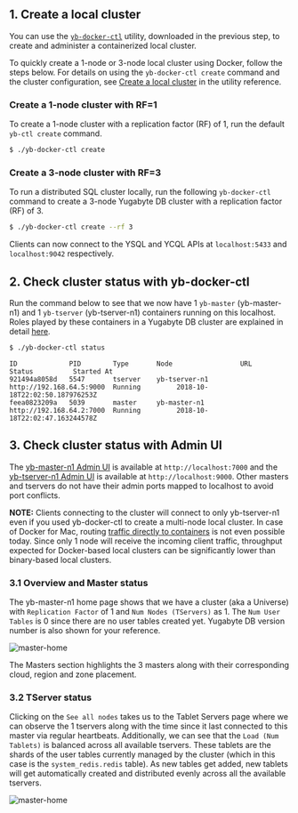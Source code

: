 ## 1. Create a local cluster

You can use the [`yb-docker-ctl`](../../admin/yb-docker-ctl/) utility, downloaded in the previous step, to create and administer a containerized local cluster.

To quickly create a 1-node or 3-node local cluster using Docker, follow the steps below. For details on using the `yb-docker-ctl create` command and the cluster configuration, see [Create a local cluster](../../admin/yb-docker-ctl/#create-cluster) in the utility reference.

### Create a 1-node cluster with RF=1

To create a 1-node cluster with a replication factor (RF) of 1, run the default `yb-ctl create` command.

```sh
$ ./yb-docker-ctl create
```

### Create a 3-node cluster with RF=3

To run a distributed SQL cluster locally, run the following `yb-docker-ctl` command to create a 3-node Yugabyte DB cluster with a replication factor (RF) of 3.

```sh
$ ./yb-docker-ctl create --rf 3
```

Clients can now connect to the YSQL and YCQL APIs at `localhost:5433` and `localhost:9042` respectively.

## 2. Check cluster status with yb-docker-ctl

Run the command below to see that we now have 1 `yb-master` (yb-master-n1) and 1 `yb-tserver` (yb-tserver-n1) containers running on this localhost. Roles played by these containers in a Yugabyte DB cluster are explained in detail [here](../../architecture/concepts/universe/).

```sh
$ ./yb-docker-ctl status
```

```
ID             PID        Type       Node                 URL                       Status          Started At
921494a8058d   5547       tserver    yb-tserver-n1        http://192.168.64.5:9000  Running         2018-10-18T22:02:50.187976253Z
feea0823209a   5039       master     yb-master-n1         http://192.168.64.2:7000  Running         2018-10-18T22:02:47.163244578Z
```

## 3. Check cluster status with Admin UI

The [yb-master-n1 Admin UI](../../admin/yb-master/#admin-ui) is available at `http://localhost:7000` and the [yb-tserver-n1 Admin UI](../../admin/yb-tserver/#admin-ui) is available at `http://localhost:9000`. Other masters and tservers do not have their admin ports mapped to localhost to avoid port conflicts.

**NOTE:**
Clients connecting to the cluster will connect to only yb-tserver-n1 even if you used yb-docker-ctl to create a multi-node local cluster. In case of Docker for Mac, routing [traffic directly to containers](https://docs.docker.com/docker-for-mac/networking/#known-limitations-use-cases-and-workarounds) is not even possible today. Since only 1 node will receive the incoming client traffic, throughput expected for Docker-based local clusters can be significantly lower than binary-based local clusters.

### 3.1 Overview and Master status

The yb-master-n1 home page shows that we have a cluster (aka a Universe) with `Replication Factor` of 1 and `Num Nodes (TServers)` as 1. The `Num User Tables` is 0 since there are no user tables created yet. Yugabyte DB version number is also shown for your reference.

![master-home](/images/admin/master-home-docker-rf1.png)

The Masters section highlights the 3 masters along with their corresponding cloud, region and zone placement.

### 3.2 TServer status

Clicking on the `See all nodes` takes us to the Tablet Servers page where we can observe the 1 tservers along with the time since it last connected to this master via regular heartbeats. Additionally, we can see that the `Load (Num Tablets)` is balanced across all available tservers. These tablets are the shards of the user tables currently managed by the cluster (which in this case is the `system_redis.redis` table). As new tables get added, new tablets will get automatically created and distributed evenly across all the available tservers.

![master-home](/images/admin/master-tservers-list-docker-rf1.png)
